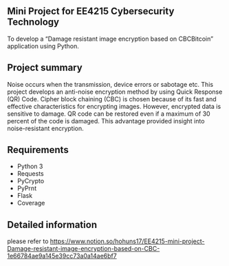 ## Mini Project for EE4215 Cybersecurity Technology

To develop a “Damage resistant image encryption based on CBCBitcoin” application using Python.

## Project summary
Noise occurs when the transmission, device errors or sabotage etc. This project develops an anti-noise encryption method by using Quick Response (QR) Code. Cipher block chaining (CBC) is chosen because of its fast and effective characteristics for encrypting images. However, encrypted data is sensitive to damage. QR code can be restored even if a maximum of 30 percent of the code is damaged. This advantage provided insight into noise-resistant encryption.

## Requirements

- Python 3
- Requests
- PyCrypto
- PyPrnt
- Flask
- Coverage

## Detailed information
please refer to https://www.notion.so/hohuns17/EE4215-mini-project-Damage-resistant-image-encryption-based-on-CBC-1e66784ae9a145e39cc73a0a14ae6bf7
